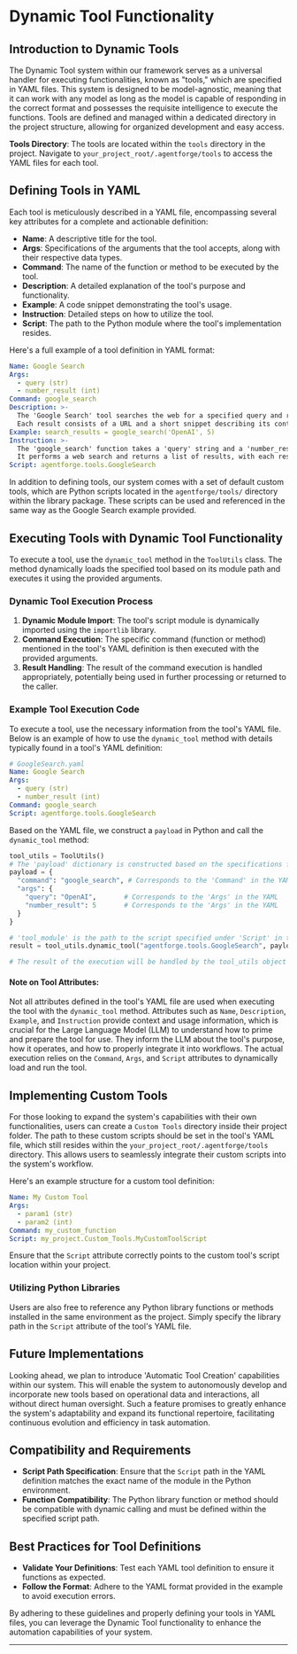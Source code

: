 # Dynamic Tool Functionality

## Introduction to Dynamic Tools

The Dynamic Tool system within our framework serves as a universal handler for executing functionalities, known as "tools," which are specified in YAML files. This system is designed to be model-agnostic, meaning that it can work with any model as long as the model is capable of responding in the correct format and possesses the requisite intelligence to execute the functions. Tools are defined and managed within a dedicated directory in the project structure, allowing for organized development and easy access.

**Tools Directory**: The tools are located within the `tools` directory in the project. Navigate to `your_project_root/.agentforge/tools` to access the YAML files for each tool.

## Defining Tools in YAML

Each tool is meticulously described in a YAML file, encompassing several key attributes for a complete and actionable definition:

- **Name**: A descriptive title for the tool.
- **Args**: Specifications of the arguments that the tool accepts, along with their respective data types.
- **Command**: The name of the function or method to be executed by the tool.
- **Description**: A detailed explanation of the tool's purpose and functionality.
- **Example**: A code snippet demonstrating the tool's usage.
- **Instruction**: Detailed steps on how to utilize the tool.
- **Script**: The path to the Python module where the tool's implementation resides.

Here's a full example of a tool definition in YAML format:

```yaml
Name: Google Search
Args: 
  - query (str)
  - number_result (int)
Command: google_search
Description: >-
  The 'Google Search' tool searches the web for a specified query and retrieves a set number of results.
  Each result consists of a URL and a short snippet describing its contents.
Example: search_results = google_search('OpenAI', 5)
Instruction: >-
  The 'google_search' function takes a 'query' string and a 'number_result' integer as inputs.
  It performs a web search and returns a list of results, with each result being a tuple containing a URL and a snippet.
Script: agentforge.tools.GoogleSearch
```

In addition to defining tools, our system comes with a set of default custom tools, which are Python scripts located in the `agentforge/tools/` directory within the library package. These scripts can be used and referenced in the same way as the Google Search example provided.

## Executing Tools with Dynamic Tool Functionality

To execute a tool, use the `dynamic_tool` method in the `ToolUtils` class. The method dynamically loads the specified tool based on its module path and executes it using the provided arguments.

### Dynamic Tool Execution Process

1. **Dynamic Module Import**: The tool's script module is dynamically imported using the `importlib` library.
2. **Command Execution**: The specific command (function or method) mentioned in the tool's YAML definition is then executed with the provided arguments.
3. **Result Handling**: The result of the command execution is handled appropriately, potentially being used in further processing or returned to the caller.

### Example Tool Execution Code

To execute a tool, use the necessary information from the tool's YAML file. Below is an example of how to use the `dynamic_tool` method with details typically found in a tool's YAML definition:

```yaml
# GoogleSearch.yaml
Name: Google Search
Args: 
  - query (str)
  - number_result (int)
Command: google_search
Script: agentforge.tools.GoogleSearch
```

Based on the YAML file, we construct a `payload` in Python and call the `dynamic_tool` method:

```python
tool_utils = ToolUtils()
# The 'payload' dictionary is constructed based on the specifications from the 'GoogleSearch.yaml' file
payload = {
  "command": "google_search", # Corresponds to the 'Command' in the YAML
  "args": {
    "query": "OpenAI",       # Corresponds to the 'Args' in the YAML
    "number_result": 5       # Corresponds to the 'Args' in the YAML
  }
}

# 'tool_module' is the path to the script specified under 'Script' in the YAML file
result = tool_utils.dynamic_tool("agentforge.tools.GoogleSearch", payload)

# The result of the execution will be handled by the tool_utils object
```

#### Note on Tool Attributes:
Not all attributes defined in the tool's YAML file are used when executing the tool with the `dynamic_tool` method. Attributes such as `Name`, `Description`, `Example`, and `Instruction` provide context and usage information, which is crucial for the Large Language Model (LLM) to understand how to prime and prepare the tool for use. They inform the LLM about the tool's purpose, how it operates, and how to properly integrate it into workflows. The actual execution relies on the `Command`, `Args`, and `Script` attributes to dynamically load and run the tool.

## Implementing Custom Tools

For those looking to expand the system's capabilities with their own functionalities, users can create a `Custom Tools` directory inside their project folder. The path to these custom scripts should be set in the tool's YAML file, which still resides within the `your_project_root/.agentforge/tools` directory. This allows users to seamlessly integrate their custom scripts into the system's workflow.

Here's an example structure for a custom tool definition:

```yaml
Name: My Custom Tool
Args: 
  - param1 (str)
  - param2 (int)
Command: my_custom_function
Script: my_project.Custom_Tools.MyCustomToolScript
```

Ensure that the `Script` attribute correctly points to the custom tool's script location within your project.

### Utilizing Python Libraries

Users are also free to reference any Python library functions or methods installed in the same environment as the project. Simply specify the library path in the `Script` attribute of the tool's YAML file.

## Future Implementations

Looking ahead, we plan to introduce 'Automatic Tool Creation' capabilities within our system. This will enable the system to autonomously develop and incorporate new tools based on operational data and interactions, all without direct human oversight. Such a feature promises to greatly enhance the system's adaptability and expand its functional repertoire, facilitating continuous evolution and efficiency in task automation.

## Compatibility and Requirements

- **Script Path Specification**: Ensure that the `Script` path in the YAML definition matches the exact name of the module in the Python environment.
- **Function Compatibility**: The Python library function or method should be compatible with dynamic calling and must be defined within the specified script path.

## Best Practices for Tool Definitions

- **Validate Your Definitions**: Test each YAML tool definition to ensure it functions as expected.
- **Follow the Format**: Adhere to the YAML format provided in the example to avoid execution errors.

By adhering to these guidelines and properly defining your tools in YAML files, you can leverage the Dynamic Tool functionality to enhance the automation capabilities of your system.

---
